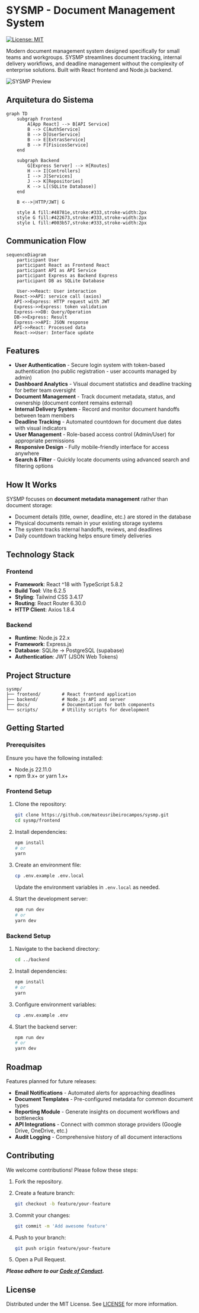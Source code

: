 # SYSMP - Document Management System

[![License: MIT](https://img.shields.io/badge/License-MIT-blue.svg)](https://opensource.org/licenses/MIT)

Modern document management system designed specifically for small teams and workgroups. SYSMP streamlines document tracking, internal delivery workflows, and deadline management without the complexity of enterprise solutions. Built with React frontend and Node.js backend.

![SYSMP Preview](https://via.placeholder.com/800x400.png?text=SYSMP+Interface+Preview)

## Arquitetura do Sistema

```mermaid
graph TD
    subgraph Frontend
        A[App React] --> B[API Service]
        B --> C[AuthService]
        B --> D[UserService]
        B --> E[ExtrasService]
        B --> F[FisicosService]
    end

    subgraph Backend
        G[Express Server] --> H[Routes]
        H --> I[Controllers]
        I --> J[Services]
        J --> K[Repositories]
        K --> L[(SQLite Database)]
    end

    B <-->|HTTP/JWT| G

    style A fill:#48781e,stroke:#333,stroke-width:2px
    style G fill:#422673,stroke:#333,stroke-width:2px
    style L fill:#003b57,stroke:#333,stroke-width:2px
```

## Communication Flow

```mermaid
sequenceDiagram
    participant User
    participant React as Frontend React
    participant API as API Service
    participant Express as Backend Express
    participant DB as SQLite Database

    User->>React: User interaction
   React->>API: service call (axios)
   API->>Express: HTTP request with JWT
   Express->>Express: token validation
   Express->>DB: Query/Operation
   DB->>Express: Result
   Express->>API: JSON response
   API->>React: Processed data
   React->>User: Interface update
```

## Features

- **User Authentication** - Secure login system with token-based authentication (no public registration - user accounts managed by admin)
- **Dashboard Analytics** - Visual document statistics and deadline tracking for better team oversight
- **Document Management** - Track document metadata, status, and ownership (document content remains external)
- **Internal Delivery System** - Record and monitor document handoffs between team members
- **Deadline Tracking** - Automated countdown for document due dates with visual indicators
- **User Management** - Role-based access control (Admin/User) for appropriate permissions
- **Responsive Design** - Fully mobile-friendly interface for access anywhere
- **Search & Filter** - Quickly locate documents using advanced search and filtering options

## How It Works

SYSMP focuses on **document metadata management** rather than document storage:

- Document details (title, owner, deadline, etc.) are stored in the database
- Physical documents remain in your existing storage systems
- The system tracks internal handoffs, reviews, and deadlines
- Daily countdown tracking helps ensure timely deliveries

## Technology Stack

### Frontend

- **Framework**: React ^18 with TypeScript 5.8.2
- **Build Tool**: Vite 6.2.5
- **Styling**: Tailwind CSS 3.4.17
- **Routing**: React Router 6.30.0
- **HTTP Client**: Axios 1.8.4

### Backend

- **Runtime**: Node.js 22.x
- **Framework**: Express.js
- **Database**: SQLite -> PostgreSQL (supabase)
- **Authentication**: JWT (JSON Web Tokens)

## Project Structure

```tree
sysmp/
├── frontend/        # React frontend application
├── backend/         # Node.js API and server
├── docs/            # Documentation for both components
└── scripts/         # Utility scripts for development
```

## Getting Started

### Prerequisites

Ensure you have the following installed:

- Node.js 22.11.0
- npm 9.x+ or yarn 1.x+

### Frontend Setup

1. Clone the repository:

   ```bash
   git clone https://github.com/mateusribeirocampos/sysmp.git
   cd sysmp/frontend
   ```

2. Install dependencies:

   ```bash
   npm install
   # or
   yarn
   ```

3. Create an environment file:

   ```bash
   cp .env.example .env.local
   ```

   Update the environment variables in `.env.local` as needed.

4. Start the development server:

   ```bash
   npm run dev
   # or
   yarn dev
   ```

### Backend Setup

1. Navigate to the backend directory:

   ```bash
   cd ../backend
   ```

2. Install dependencies:

   ```bash
   npm install
   # or
   yarn
   ```

3. Configure environment variables:

   ```bash
   cp .env.example .env
   ```

4. Start the backend server:

   ```bash
   npm run dev
   # or
   yarn dev
   ```

## Roadmap

Features planned for future releases:

- **Email Notifications** - Automated alerts for approaching deadlines
- **Document Templates** - Pre-configured metadata for common document types
- **Reporting Module** - Generate insights on document workflows and bottlenecks
- **API Integrations** - Connect with common storage providers (Google Drive, OneDrive, etc.)
- **Audit Logging** - Comprehensive history of all document interactions

## Contributing

We welcome contributions! Please follow these steps:

1. Fork the repository.
2. Create a feature branch:

   ```bash
   git checkout -b feature/your-feature
   ```

3. Commit your changes:

   ```bash
   git commit -m 'Add awesome feature'
   ```

4. Push to your branch:

   ```bash
   git push origin feature/your-feature
   ```

5. Open a Pull Request.

**_Please adhere to our [Code of Conduct](CODE_OF_CONDUCT.md)._**

## License

Distributed under the MIT License. See [LICENSE](LICENSE) for more information.
